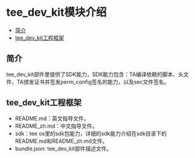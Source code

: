 # tee_dev_kit模块介绍<a name="ZH-CN_TOPIC_0000001078530726"></a>

-   [简介](#section469617221261)
-   [tee_dev_kit工程框架](#section15884114210197)

## 简介<a name="section469617221261"></a>
tee_dev_kit部件里提供了SDK能力，SDK能力包含：TA编译依赖的脚本、头文件，TA颁发证书并签发perm_config签名的能力，以及sec文件签名。

## tee_dev_kit工程框架<a name="section15884114210197"></a>

-   README.md：英文指导文件。
-   README_zh.md：中文指导文件。
-   sdk：tee os里的sdk包能力，详细的sdk能力介绍在sdk目录下的README.md和README_zh.md文件。
-   bundle.json: tee_dev_kit部件描述文件。
